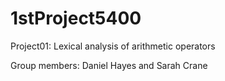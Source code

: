 <!-- Peer Review - John Freeman -->
# 1stProject5400
Project01: Lexical analysis of arithmetic operators  <br>

Group members: Daniel Hayes and Sarah Crane  <br>
